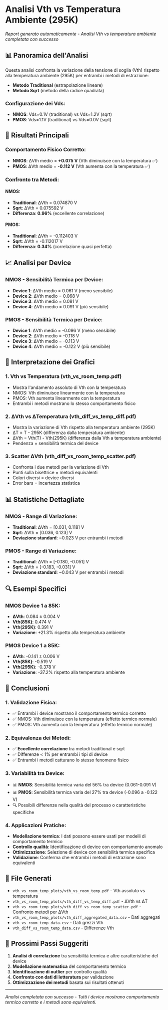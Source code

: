 # Analisi Vth vs Temperatura Ambiente (295K)

*Report generato automaticamente - Analisi Vth vs temperatura ambiente completata con successo*

## 📊 **Panoramica dell'Analisi**

Questa analisi confronta la variazione della tensione di soglia (Vth) rispetto alla temperatura ambiente (295K) per entrambi i metodi di estrazione:
- **Metodo Traditional** (estrapolazione lineare)
- **Metodo Sqrt** (metodo della radice quadrata)

### **Configurazione dei Vds:**
- **NMOS**: Vds=0.1V (traditional) vs Vds=1.2V (sqrt)
- **PMOS**: Vds=1.1V (traditional) vs Vds=0.0V (sqrt)

## 🔬 **Risultati Principali**

### **Comportamento Fisico Corretto:**
- **NMOS**: ΔVth medio = **+0.075 V** (Vth diminuisce con la temperatura ✅)
- **PMOS**: ΔVth medio = **-0.112 V** (Vth aumenta con la temperatura ✅)

### **Confronto tra Metodi:**

#### **NMOS:**
- **Traditional**: ΔVth = 0.074870 V
- **Sqrt**: ΔVth = 0.075592 V
- **Differenza**: **0.96%** (eccellente correlazione)

#### **PMOS:**
- **Traditional**: ΔVth = -0.112403 V
- **Sqrt**: ΔVth = -0.112017 V
- **Differenza**: **0.34%** (correlazione quasi perfetta)

## 📈 **Analisi per Device**

### **NMOS - Sensibilità Termica per Device:**
- **Device 1**: ΔVth medio = 0.061 V (meno sensibile)
- **Device 2**: ΔVth medio = 0.068 V
- **Device 3**: ΔVth medio = 0.081 V
- **Device 4**: ΔVth medio = 0.091 V (più sensibile)

### **PMOS - Sensibilità Termica per Device:**
- **Device 1**: ΔVth medio = -0.096 V (meno sensibile)
- **Device 2**: ΔVth medio = -0.118 V
- **Device 3**: ΔVth medio = -0.113 V
- **Device 4**: ΔVth medio = -0.122 V (più sensibile)

## 🎯 **Interpretazione dei Grafici**

### **1. Vth vs Temperatura (vth_vs_room_temp.pdf)**
- Mostra l'andamento assoluto di Vth con la temperatura
- NMOS: Vth diminuisce linearmente con la temperatura
- PMOS: Vth aumenta linearmente con la temperatura
- Entrambi i metodi mostrano lo stesso comportamento fisico

### **2. ΔVth vs ΔTemperatura (vth_diff_vs_temp_diff.pdf)**
- Mostra la variazione di Vth rispetto alla temperatura ambiente (295K)
- ΔT = T - 295K (differenza dalla temperatura ambiente)
- ΔVth = Vth(T) - Vth(295K) (differenza dalla Vth a temperatura ambiente)
- Pendenza = sensibilità termica del device

### **3. Scatter ΔVth (vth_diff_vs_room_temp_scatter.pdf)**
- Confronta i due metodi per la variazione di Vth
- Punti sulla bisettrice = metodi equivalenti
- Colori diversi = device diversi
- Error bars = incertezza statistica

## 📊 **Statistiche Dettagliate**

### **NMOS - Range di Variazione:**
- **Traditional**: ΔVth = [0.031, 0.118] V
- **Sqrt**: ΔVth = [0.036, 0.123] V
- **Deviazione standard**: ~0.023 V per entrambi i metodi

### **PMOS - Range di Variazione:**
- **Traditional**: ΔVth = [-0.180, -0.051] V
- **Sqrt**: ΔVth = [-0.183, -0.031] V
- **Deviazione standard**: ~0.043 V per entrambi i metodi

## 🔍 **Esempi Specifici**

### **NMOS Device 1 a 85K:**
- **ΔVth**: 0.084 ± 0.004 V
- **Vth(85K)**: 0.474 V
- **Vth(295K)**: 0.391 V
- **Variazione**: +21.3% rispetto alla temperatura ambiente

### **PMOS Device 1 a 85K:**
- **ΔVth**: -0.141 ± 0.006 V
- **Vth(85K)**: -0.519 V
- **Vth(295K)**: -0.378 V
- **Variazione**: -37.2% rispetto alla temperatura ambiente

## 🎯 **Conclusioni**

### **1. Validazione Fisica:**
- ✅ Entrambi i device mostrano il comportamento termico corretto
- ✅ NMOS: Vth diminuisce con la temperatura (effetto termico normale)
- ✅ PMOS: Vth aumenta con la temperatura (effetto termico normale)

### **2. Equivalenza dei Metodi:**
- ✅ **Eccellente correlazione** tra metodi traditional e sqrt
- ✅ Differenze < 1% per entrambi i tipi di device
- ✅ Entrambi i metodi catturano lo stesso fenomeno fisico

### **3. Variabilità tra Device:**
- 📊 **NMOS**: Sensibilità termica varia del 56% tra device (0.061-0.091 V)
- 📊 **PMOS**: Sensibilità termica varia del 27% tra device (-0.096 a -0.122 V)
- 🔍 Possibili differenze nella qualità del processo o caratteristiche specifiche

### **4. Applicazioni Pratiche:**
- **Modellazione termica**: I dati possono essere usati per modelli di comportamento termico
- **Controllo qualità**: Identificazione di device con comportamento anomalo
- **Ottimizzazione**: Selezione di device con sensibilità termica specifica
- **Validazione**: Conferma che entrambi i metodi di estrazione sono equivalenti

## 📁 **File Generati**

- `vth_vs_room_temp_plots/vth_vs_room_temp.pdf` - Vth assoluto vs temperatura
- `vth_vs_room_temp_plots/vth_diff_vs_temp_diff.pdf` - ΔVth vs ΔT
- `vth_vs_room_temp_plots/vth_diff_vs_room_temp_scatter.pdf` - Confronto metodi per ΔVth
- `vth_vs_room_temp_plots/vth_diff_aggregated_data.csv` - Dati aggregati
- `vth_vs_room_temp_data.csv` - Dati grezzi Vth
- `vth_diff_vs_room_temp_data.csv` - Differenze Vth

## 🚀 **Prossimi Passi Suggeriti**

1. **Analisi di correlazione** tra sensibilità termica e altre caratteristiche del device
2. **Modellazione matematica** del comportamento termico
3. **Identificazione di outlier** per controllo qualità
4. **Confronto con dati di letteratura** per validazione
5. **Ottimizzazione dei metodi** basata sui risultati ottenuti

---

*Analisi completata con successo - Tutti i device mostrano comportamento termico corretto e i metodi sono equivalenti.*

